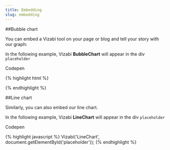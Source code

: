 ```yaml
---
title: Embedding
slug: embedding
---
```


##Bubble chart

You can embed a Vizabi tool on your page or blog and tell your story with our graph:

<div id="bubble-chart-placeholder" class="vizabi-placeholder no-border"></div>

In the following example, Vizabi **BubbleChart** will appear in the div `placeholder`

<a onclick='openBubbleChartExample()' class="button code-btn"><i class='fa fa-codepen'></i> Codepen</a>

{% highlight html %}
<link rel="stylesheet" type="text/css" href="path/to/vizabi.css">
<script src="path/to/vizabi.js"></script>
<div id='placeholder' width="600px" height="400px"></div>
<script>
	var viz = Vizabi('BubbleChart', document.getElementById('placeholder'));
</script>
{% endhighlight %}

##Line chart

Similarly, you can also embed our line chart.

<div id="line-chart-placeholder" class="vizabi-placeholder no-border"></div>

In the following example, Vizabi **LineChart** will appear in the div `placeholder`

<a onclick='openLineChartExample()' class="button code-btn"><i class='fa fa-codepen'></i> Codepen</a>

{% highlight javascript %}
Vizabi('LineChart', document.getElementById('placeholder'));
{% endhighlight %}





<script>

function openBubbleChartExample() {
	viewOnCodepen("Bubble Chart", "var viz = Vizabi('BubbleChart', document.getElementById('placeholder'), { data: { reader: 'csv', path: '"+CODEPEN_WAFFLE_ADDRESS+"' }});");
}
    function openLineChartExample() {
	viewOnCodepen("Line Chart", "var viz = Vizabi('LineChart', document.getElementById('placeholder'), { data: { reader: 'csv', path: '"+CODEPEN_WAFFLE_ADDRESS+"' }});");
}

ready(function() {

	Vizabi('BubbleChart', document.getElementById('bubble-chart-placeholder'), {
			data: {
				reader: 'csv',
				path: WAFFLE_ADDRESS
			}
		}
	);
    
    Vizabi('LineChart', document.getElementById('line-chart-placeholder'), {
			data: {
				reader: 'csv',
				path: WAFFLE_ADDRESS
			}
		}
	);
    

});
</script>